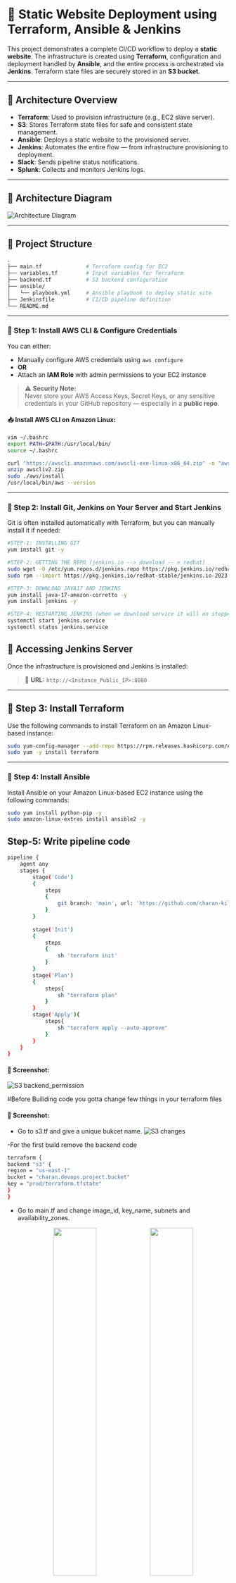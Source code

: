 # 🚀 Static Website Deployment using Terraform, Ansible & Jenkins

This project demonstrates a complete CI/CD workflow to deploy a **static website**. The infrastructure is created using **Terraform**, configuration and deployment handled by **Ansible**, and the entire process is orchestrated via **Jenkins**. Terraform state files are securely stored in an **S3 bucket**.

---

## 🧱 Architecture Overview

- **Terraform**: Used to provision infrastructure (e.g., EC2 slave server).
- **S3**: Stores Terraform state files for safe and consistent state management.
- **Ansible**: Deploys a static website to the provisioned server.
- **Jenkins**: Automates the entire flow — from infrastructure provisioning to deployment.
- **Slack**: Sends pipeline status notifications.
- **Splunk**: Collects and monitors Jenkins logs.

---
## 📸 Architecture Diagram

![Architecture Diagram](docs/assets/arch.png)

---

## 📂 Project Structure

```bash
.
├── main.tf              # Terraform config for EC2
├── variables.tf         # Input variables for Terraform
├── backend.tf           # S3 backend configuration
├── ansible/
│   └── playbook.yml     # Ansible playbook to deploy static site
├── Jenkinsfile          # CI/CD pipeline definition
└── README.md
```

---

### 🧰 Step 1: Install AWS CLI & Configure Credentials

You can either:

- Manually configure AWS credentials using `aws configure`
- **OR**
- Attach an **IAM Role** with admin permissions to your EC2 instance

> ⚠️ **Security Note:**  
> Never store your AWS Access Keys, Secret Keys, or any sensitive credentials in your GitHub repository — especially in a **public repo**.  

#### 📥 Install AWS CLI on Amazon Linux:

```bash
vim ~/.bashrc
export PATH=$PATH:/usr/local/bin/
source ~/.bashrc

curl "https://awscli.amazonaws.com/awscli-exe-linux-x86_64.zip" -o "awscliv2.zip"
unzip awscliv2.zip
sudo ./aws/install
/usr/local/bin/aws --version
```

---

### 🧰 Step 2: Install Git, Jenkins on Your Server and Start Jenkins

Git is often installed automatically with Terraform, but you can manually install it if needed:

```bash
#STEP-1: INSTALLING GIT
yum install git -y

#STEP-2: GETTING THE REPO (jenkins.io --> download -- > redhat)
sudo wget -O /etc/yum.repos.d/jenkins.repo https://pkg.jenkins.io/redhat-stable/jenkins.repo
sudo rpm --import https://pkg.jenkins.io/redhat-stable/jenkins.io-2023.key

#STEP-3: DOWNLOAD JAVA17 AND JENKINS
yum install java-17-amazon-corretto -y
yum install jenkins -y

#STEP-4: RESTARTING JENKINS (when we download service it will on stopped state)
systemctl start jenkins.service
systemctl status jenkins.service
```
## 🔗 Accessing Jenkins Server
Once the infrastructure is provisioned and Jenkins is installed:

> 📍 **URL:** `http://<Instance_Public_IP>:8080`

---

## 🧰 Step 3: Install Terraform

Use the following commands to install Terraform on an Amazon Linux-based instance:

```bash
sudo yum-config-manager --add-repo https://rpm.releases.hashicorp.com/AmazonLinux/hashicorp.repo
sudo yum -y install terraform
```

---

### 🧰 Step 4: Install Ansible

Install Ansible on your Amazon Linux-based EC2 instance using the following commands:

```bash
sudo yum install python-pip -y
sudo amazon-linux-extras install ansible2 -y
```

## Step-5: Write pipeline code
```bash
pipeline {
    agent any
    stages {
        stage('Code') 
        {
            steps 
            {
                git branch: 'main', url: 'https://github.com/charan-kilana/Terraform-Ansible-Jenkins-pipeline.git'
            }
        }
        
        stage('Init')
        {
            steps
            {
                sh 'terraform init'
            }
        }
        stage('Plan')
        {
            steps{
                sh "terraform plan"
            }
        }
        stage('Apply'){
            steps{
                sh "terraform apply --auto-approve"
            }
        }
    }
}
```

#### 📸 Screenshot:
![S3 backend_permission](docs/assets/pipeline_status.png)

#Before Builiding code you gotta change few things in your terraform files

#### 📸 Screenshot:
- Go to s3.tf and give a unique bukcet name.
  ![S3 changes](docs/assets/s3_change.png)
  
-For the first build remove the backend code
```bash
terraform {
backend "s3" {
region = "us-east-1"
bucket = "charan.devops.project.bucket"
key = "prod/terraform.tfstate"
}
}
```

- Go to main.tf and change image_id, key_name, subnets and availability_zones.
  <p align="center">
  <img src="docs/assets/main_1.png" width="45%"/>
  <img src="docs/assets/main_2.png" width="45%"/>
</p>

---


### 🧰 Step 5: Configure S3 Backend for Storing State Files

Once your pipeline is successful and the S3 bucket is created, you can configure Terraform to use **remote state storage** in an S3 bucket by adding the following to `s3.tf`:

```bash
terraform {
backend "s3" {
region = "us-east-1"
bucket = "charan.devops.project.bucket"
key = "prod/terraform.tfstate"
}
}
```

---

### 🧰 Step 6: Automate `terraform init` Confirmation for S3 Backend

When you configure the S3 backend in Terraform, running `terraform init` will prompt:

> `Do you want to migrate your state from local to remote (yes/no)?`

To automate this step in a pipeline (or shell script), you can echo `yes` into the command:

```bash
script
    {
    sh 'echo -e "yes\n" | terraform init'
    }
```

#### 📸 Screenshot:
![S3 backend_permission](docs/assets/yes_tf_s3.png)

#### 📸 Screenshot:
![S3 Bucket](docs/assets/s3_bucket.png)

---


### 🧰 Step 7: Ansible Without Traditional Master-Slave Setup

Typically, before running an Ansible playbook, we:
- Set up a **master-slave architecture**
- Configure the **static inventory file** with IP addresses
- Handle **user creation**, **password authentication**, and **SSH key setup**

> ❗ But in this project, we’re **not following** the traditional Ansible master-slave setup.

---

### 🛠️ Requirement for Dynamic Inventory: Install `boto3`

If you're planning to use **Ansible dynamic inventory with AWS EC2**, you must install the **`boto3`** Python module on your Jenkins server (or wherever Ansible is run).

`boto3` is the **AWS SDK for Python** and is required by Ansible to fetch EC2 instance data dynamically.

#### 📦 Install `boto3` using pip:

```bash
sudo pip install boto3
```

### ⚙️ Configure Ansible for Dynamic Inventory with AWS EC2

Follow these steps to set up dynamic inventory using the AWS EC2 plugin:

#### 🔧 Step-by-Step:

1. **Go to the default Ansible config directory:**
   
- Go to default path **cd /etc/ansible/**
- Open ansible.cfg
- Define dynamic inventory
  inventory    =  /opt/ansible/inventory/aws_ec2.yml
- Add host_key_checking as false
  host_key_checking    =  False

- go to line number 330 and enable plugins **enable_plugins = aws_ec2**.  
  Our slave server info will be present in the aws_ec2.yaml
  
<p align="center">
  <img src="docs/assets/ansible_inv.png" width="45%"/>
  <img src="docs/assets/ansible_inv_2.png" width="45%"/>
</p>

2. Plugin Creation **/opt/ansible/inventory/aws_ec2.yml**

- Go to **cd /opt/**
- Create a folder ansible
  **mkdir ansible**
- Create a folder in ansible named inventory
  **cd ansible
  mkdir inventory**
- Write a plugin in **aws_ec2.yml**
  
```bash
---
plugin: aws_ec2
regions:
  - us-east-1
filters:
  tag:aws:autoscaling:groupName: web-server-asg        # Filtering slaves using tags
```

#### 📸 Screenshot:
![aws_ec2_plugin](docs/assets/aws_plugin.png)

- Go to cd /etc/ansible/ and copy the key-pair in that path.
  vim  **march.pem** and add the .pem file

  #### 📸 Screenshot:
  ![march key](docs/assets/add_key.png)

---

### Step 8: Add a stage in pipeline

```bash
stage("AnsiblePipeline")
{
steps
    {
        sh 'ansible-playbook -i /opt/ansible/inventory/aws_ec2.yml /var/lib/jenkins/workspace/My_Deployment-1/ansible/deployment.yml'
    }
}
```

---

> 📝 **Note:**  
> Before building the pipeline, make sure to update a few values in the **`ansible/deployment.yaml`** file.

### 🔑 Update the Key Name

- Change the key name under the SSH connection section to match the key pair you're using for the EC2 instance.

#### 📸 Screenshot:
![Key Name Change](docs/assets/deployment_key_change.png)

---


### Step 9: Build the pipeline

#### 📸 Screenshot:
![Final_Pipeline](docs/assets/final_playbook.png)


### Hurray We deployed the application

Take one Ipv of two server and paste in browser and access the applciaion.

#### 📸 Screenshot:
![Hurray](docs/assets/hurray.png)



  


